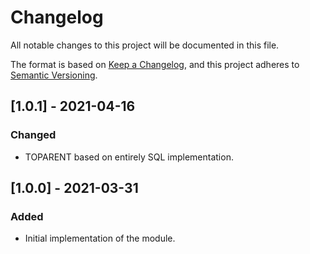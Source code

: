 # Changelog
All notable changes to this project will be documented in this file.

The format is based on [Keep a Changelog](https://keepachangelog.com/en/1.0.0/),
and this project adheres to [Semantic Versioning](https://semver.org/spec/v2.0.0.html).

## [1.0.1] - 2021-04-16

### Changed
* TOPARENT based on entirely SQL implementation.

## [1.0.0] - 2021-03-31

### Added
* Initial implementation of the module.
